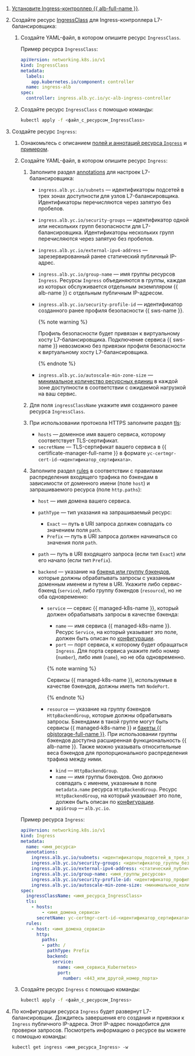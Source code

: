 1. [Установите Ingress-контроллер {{ alb-full-name }}](../../../managed-kubernetes/operations/applications/alb-ingress-controller.md).

1. Создайте ресурс [IngressClass](../../../application-load-balancer/k8s-ref/ingress-class.md) для Ingress-контроллера L7-балансировщика:

    1. Создайте YAML-файл, в котором опишите ресурс `IngressClass`.

        Пример ресурса `IngressClass`:

        ```yaml
        apiVersion: networking.k8s.io/v1
        kind: IngressClass
        metadata:
          labels:
            app.kubernetes.io/component: controller
          name: ingress-alb
        spec:
          controller: ingress.alb.yc.io/yc-alb-ingress-controller
        ```

    1. Создайте ресурс `IngressClass` с помощью команды:

        ```bash
        kubectl apply -f <файл_с_ресурсом_IngressClass>
        ```

1. Создайте ресурс `Ingress`:

    1. Ознакомьтесь с описанием [полей и аннотаций ресурса `Ingress`](../../../managed-kubernetes/alb-ref/ingress.md) и [примером](../../../managed-kubernetes/tutorials/alb-ingress-controller.md#create-ingress-and-apps).

    1. Создайте YAML-файл, в котором опишите ресурс `Ingress`:

        1. Заполните раздел [annotations](../../../managed-kubernetes/alb-ref/ingress.md#annotations) для настроек L7-балансировщика:

            * `ingress.alb.yc.io/subnets` — идентификаторы подсетей в трех зонах доступности для узлов L7-балансировщика. Идентификаторы перечисляются через запятую без пробелов.
            * `ingress.alb.yc.io/security-groups` — идентификатор одной или нескольких групп безопасности для L7-балансировщика. Идентификаторы нескольких групп перечисляются через запятую без пробелов.
            * `ingress.alb.yc.io/external-ipv4-address` — зарезервированный ранее статический публичный IP-адрес.
            * `ingress.alb.yc.io/group-name` — имя группы ресурсов `Ingress`. Ресурсы `Ingress` объединяются в группы, каждая из которых обслуживается отдельным экземпляром {{ alb-name }} с отдельным публичным IP-адресом.
            * `ingress.alb.yc.io/security-profile-id` — идентификатор созданного ранее профиля безопасности {{ sws-name }}.

                {% note warning %}

                Профиль безопасности будет привязан к виртуальному хосту L7-балансировщика. Подключение сервиса {{ sws-name }} невозможно без привязки профиля безопасности к виртуальному хосту L7-балансировщика.

                {% endnote %}

            * `ingress.alb.yc.io/autoscale-min-zone-size` — [минимальное количество ресурсных единиц](../../../application-load-balancer/concepts/application-load-balancer.md#lcu-scaling-settings) в каждой зоне доступности в соответствии с ожидаемой нагрузкой на ваш сервис.

        1. Для поля `ingressClassName` укажите имя созданного ранее ресурса `IngressClass`.

        1. При использовании протокола HTTPS заполните раздел [tls](../../../managed-kubernetes/alb-ref/ingress.md#tls):

            * `hosts` — доменное имя вашего сервиса, которому соответствует TLS-сертификат.
            * `secretName` — TLS-сертификат вашего сервиса в {{ certificate-manager-full-name }} в формате `yc-certmgr-cert-id-<идентификатор_сертификата>`.

        1. Заполните раздел [rules](../../../managed-kubernetes/alb-ref/ingress.md#rule) в соответствии с правилами распределения входящего трафика по бэкендам в зависимости от доменного имени (поле `host`) и запрашиваемого ресурса (поле `http.paths`):

            * `host` — имя домена вашего сервиса.
            * `pathType` — тип указания на запрашиваемый ресурс:

                * `Exact` — путь в URI запроса должен совпадать со значением поля `path`.
                * `Prefix` — путь в URI запроса должен начинаться со значения поля `path`.

            * `path` — путь в URI входящего запроса (если тип `Exact`) или его начало (если тип `Prefix`).
            * `backend` — указание на [бэкенд или группу бэкендов](../../../managed-kubernetes/alb-ref/ingress.md#backend), которые должны обрабатывать запросы с указанным доменным именем и путем в URI. Укажите либо сервис-бэкенд (`service`), либо группу бэкендов (`resource`), но не оба одновременно:

                * `service` — сервис {{ managed-k8s-name }}, который должен обрабатывать запросы в качестве бэкенда:

                    * `name` — имя сервиса {{ managed-k8s-name }}. Ресурс `Service`, на который указывает это поле, должен быть описан по [конфигурации](../../../application-load-balancer/k8s-ref/service-for-ingress.md).
                    * `port` — порт сервиса, к которому будет обращаться `Ingress`. Для порта сервиса укажите либо номер (`number`), либо имя (`name`), но не оба одновременно.

                    {% note warning %}

                    Сервисы {{ managed-k8s-name }}, используемые в качестве бэкендов, должны иметь тип `NodePort`.

                    {% endnote %}

                * `resource` — указание на группу бэкендов `HttpBackendGroup`, которые должны обрабатывать запросы. Бэкендами в такой группе могут быть сервисы {{ managed-k8s-name }} и [бакеты {{ objstorage-full-name }}](../../../storage/concepts/bucket.md). При использовании группы бэкендов доступна расширенная функциональность {{ alb-name }}. Также можно указывать относительные веса бэкендов для пропорционального распределения трафика между ними.

                    * `kind` — `HttpBackendGroup`.
                    * `name` — имя группы бэкендов. Оно должно совпадать с именем, указанным в поле `metadata.name` ресурса `HttpBackendGroup`. Ресурс `HttpBackendGroup`, на который указывает это поле, должен быть описан по [конфигурации](../../../application-load-balancer/k8s-ref/http-backend-group.md).
                    * `apiGroup` — `alb.yc.io`.

        Пример ресурса `Ingress`:

        ```yaml
        apiVersion: networking.k8s.io/v1
        kind: Ingress
        metadata:
          name: <имя_ресурса>
          annotations:
            ingress.alb.yc.io/subnets: <идентификаторы_подсетей_в_трех_зонах_доступности>
            ingress.alb.yc.io/security-groups: <идентификатор_группы_безопасности_L7-балансировщика>
            ingress.alb.yc.io/external-ipv4-address: <статический_публичный_IP-адрес>
            ingress.alb.yc.io/group-name: <имя_группы_ресурсов>
            ingress.alb.yc.io/security-profile-id: <идентификатор_профиля_безопасности_Smart_Web_Security>
            ingress.alb.yc.io/autoscale-min-zone-size: <минимальное_количество_ресурсных_единиц_L7-балансировщика_в_каждой_зоне>
        spec:
          ingressClassName: <имя_ресурса_IngressClass>
          tls:
            - hosts:
                - <имя_домена_сервиса>
              secretName: yc-certmgr-cert-id-<идентификатор_сертификата>
          rules:
            - host: <имя_домена_сервиса>
              http:
                paths:
                - path: /
                  pathType: Prefix
                  backend:
                    service:
                      name: <имя_сервиса_Kubernetes>
                      port:
                        number: <443_или_другой_номер_порта>
        ```

    1. Создайте ресурс `Ingress` с помощью команды:

        ```bash
        kubectl apply -f <файл_с_ресурсом_Ingress>
        ```

1. По конфигурации ресурса `Ingress` будет развернут L7-балансировщик. Дождитесь завершения его создания и привязки к `Ingress` публичного IP-адреса. Этот IP-адрес понадобится для проверки запросов. Посмотреть информацию о ресурсе вы можете с помощью команды:

    ```bash
    kubectl get ingress <имя_ресурса_Ingress> -w
    ```
